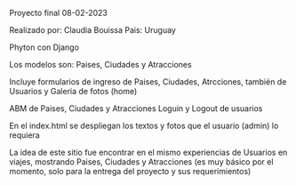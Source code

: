 Proyecto final 08-02-2023 

Realizado por: Claudia Bouissa 
Pais: Uruguay

Phyton con Django

Los modelos son: Paises, Ciudades y Atracciones

Incluye formularios de ingreso de Paises, Ciudades, Atrcciones, también de Usuarios y Galeria de fotos (home)


ABM de Paises, Ciudades y Atracciones
Loguin y Logout de usuarios

En el index.html se despliegan los textos y fotos que el usuario (admin) lo requiera


La idea de este sitio fue encontrar en el mismo experiencias de Usuarios en viajes, mostrando Paises, Ciudades y Atracciones (es muy básico por el momento, solo para la entrega del proyecto y sus requerimientos)

